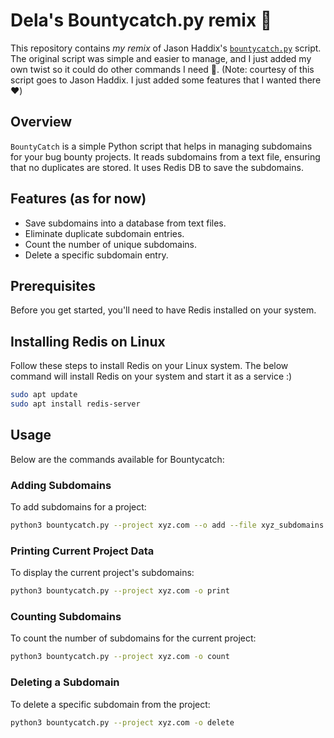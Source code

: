 # Dela's Bountycatch.py remix 🎀

This repository contains *my remix* of Jason Haddix's  [`bountycatch.py`](https://gist.github.com/jhaddix/91035a01168902e8130a8e1bb383ae1e) script. The original script was simple and easier to manage, and I just added my own twist so it could do other commands I need 🧸.
(Note: courtesy of this script goes to Jason Haddix. I just added some features that I wanted there ❤️)

## Overview

`BountyCatch` is a simple  Python script that helps in managing subdomains for your bug bounty projects. It reads subdomains from a text file, ensuring that no duplicates are stored. It uses Redis DB to save the subdomains. 

## Features (as for now)

- Save subdomains into a database from text files.
- Eliminate duplicate subdomain entries.
- Count the number of unique subdomains.
- Delete a specific subdomain entry.

## Prerequisites

Before you get started, you'll need to have Redis installed on your system. 

## Installing Redis on Linux

Follow these steps to install Redis on your Linux system. The below command will install Redis on your system and start it as a service :) 

```bash
sudo apt update
sudo apt install redis-server
```

## Usage
Below are the commands available for Bountycatch:

### Adding Subdomains
To add subdomains for a project:

```bash
python3 bountycatch.py --project xyz.com --o add --file xyz_subdomains.txt
```
### Printing Current Project Data
To display the current project's subdomains:

```bash
python3 bountycatch.py --project xyz.com -o print
```

### Counting Subdomains
To count the number of subdomains for the current project:

```bash
python3 bountycatch.py --project xyz.com -o count
```

### Deleting a Subdomain
To delete a specific subdomain from the project:

```bash
python3 bountycatch.py --project xyz.com -o delete 
```


